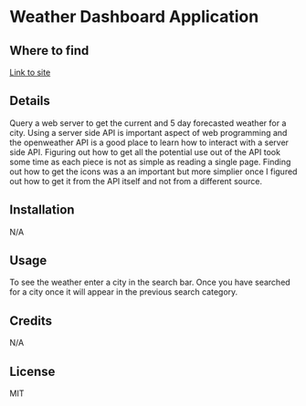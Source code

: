 # Weather Dashboard Application

## Where to find
[Link to site](https://jnollen23.github.io/WeatherApp/)

## Details
Query a web server to get the current and 5 day forecasted weather for a city. Using a server side API is important aspect of web programming and the openweather API is a good place to learn how to interact with a server side API. Figuring out how to get all the potential use out of the API took some time as each piece is not as simple as reading a single page. Finding out how to get the icons was a an important but more simplier once I figured out how to get it from the API itself and not from a different source.

## Installation
N/A

## Usage
To see the weather enter a city in the search bar. Once you have searched for a city once it will appear in the previous search category.

## Credits
N/A

## License
MIT